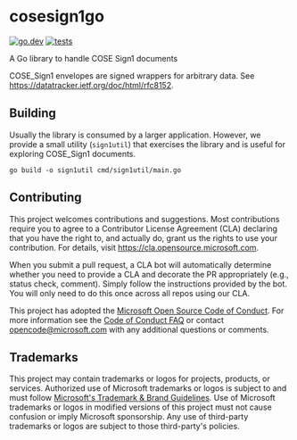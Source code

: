 # cosesign1go

[![go.dev](https://pkg.go.dev/badge/github.com/microsoft/cosesign1go.svg)](https://pkg.go.dev/github.com/microsoft/cosesign1go)
[![tests](https://github.com/microsoft/cosesign1go/actions/workflows/ci.yml/badge.svg)](https://github.com/microsoft/cosesign1go/actions?query=workflow%3Aci)

A Go library to handle COSE Sign1 documents

COSE_Sign1 envelopes are signed wrappers for arbitrary data. See https://datatracker.ietf.org/doc/html/rfc8152.

## Building

Usually the library is consumed by a larger application. However, we provide a small utility (`sign1util`) that exercises the library and is useful for exploring COSE_Sign1 documents.

```go build -o sign1util cmd/sign1util/main.go```

## Contributing

This project welcomes contributions and suggestions.  Most contributions require you to agree to a
Contributor License Agreement (CLA) declaring that you have the right to, and actually do, grant us
the rights to use your contribution. For details, visit https://cla.opensource.microsoft.com.

When you submit a pull request, a CLA bot will automatically determine whether you need to provide
a CLA and decorate the PR appropriately (e.g., status check, comment). Simply follow the instructions
provided by the bot. You will only need to do this once across all repos using our CLA.

This project has adopted the [Microsoft Open Source Code of Conduct](https://opensource.microsoft.com/codeofconduct/).
For more information see the [Code of Conduct FAQ](https://opensource.microsoft.com/codeofconduct/faq/) or
contact [opencode@microsoft.com](mailto:opencode@microsoft.com) with any additional questions or comments.

## Trademarks

This project may contain trademarks or logos for projects, products, or services. Authorized use of Microsoft 
trademarks or logos is subject to and must follow 
[Microsoft's Trademark & Brand Guidelines](https://www.microsoft.com/en-us/legal/intellectualproperty/trademarks/usage/general).
Use of Microsoft trademarks or logos in modified versions of this project must not cause confusion or imply Microsoft sponsorship.
Any use of third-party trademarks or logos are subject to those third-party's policies.

